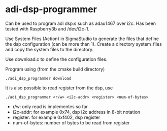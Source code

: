 # adi-dsp-programmer
Can be used to program adi dsp:s such as adau1467 over i2c. Has been tested with Raspberry3b and /dev/i2c-1.

Use System Files (Action) in SigmaStudio to generate the files that define the dsp configuration (can be more than 1).
Create a directory system_files and copy the system files to the directory.

Use download.c to define the configuration files.

Program using (from the cmake build directory)

```
./adi_dsp_programmer download
```

It is also possible to read register from the dsp, use

```
./adi_dsp_programmer <r/w> <i2c-addr> <register> <num-of-bytes>
```

* r/w: only read is implementes so far
* i2c-addr: for example 0x74, dsp i2c address in 8-bit notation
* register: for example 0xf402, dsp register
* num-of-bytes: number of bytes to be read from register
